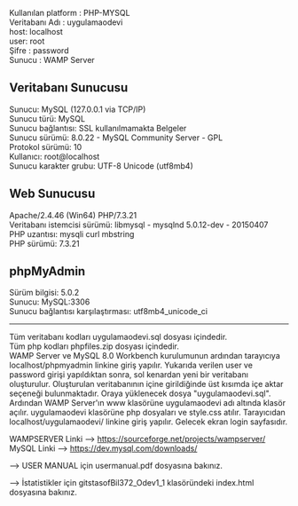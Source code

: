 Kullanılan platform : PHP-MYSQL <br />
Veritabanı Adı : uygulamaodevi <br />
host: localhost <br />
user: root <br />
Şifre : password <br />
Sunucu : WAMP Server <br />


Veritabanı Sunucusu
-------------------------
Sunucu: MySQL (127.0.0.1 via TCP/IP) <br />
Sunucu türü: MySQL <br />
Sunucu bağlantısı: SSL kullanılmamakta Belgeler <br />
Sunucu sürümü: 8.0.22 - MySQL Community Server - GPL <br />
Protokol sürümü: 10 <br />
Kullanıcı: root@localhost <br />
Sunucu karakter grubu: UTF-8 Unicode (utf8mb4) <br />

Web Sunucusu
-------------------------
Apache/2.4.46 (Win64) PHP/7.3.21 <br />
Veritabanı istemcisi sürümü: libmysql - mysqlnd 5.0.12-dev - 20150407 <br />
PHP uzantısı: mysqli curl mbstring <br />
PHP sürümü: 7.3.21 <br />

phpMyAdmin
-----------------
Sürüm bilgisi: 5.0.2 <br />
Sunucu: MySQL:3306 <br />
Sunucu bağlantısı karşılaştırması: utf8mb4_unicode_ci <br />

--------------------------------------------------------

Tüm veritabanı kodları uygulamaodevi.sql dosyası içindedir. <br />
Tüm php kodları phpfiles.zip dosyası içindedir. <br />
WAMP Server ve MySQL 8.0 Workbench kurulumunun ardından tarayıcıya localhost/phpmyadmin linkine giriş yapılır. Yukarıda verilen user ve password girişi yapıldıktan sonra, sol kenardan yeni bir veritabanı oluşturulur. Oluşturulan veritabanının içine girildiğinde üst kısımda içe aktar seçeneği bulunmaktadır. Oraya yüklenecek dosya "uygulamaodevi.sql". Ardından WAMP Server'ın www klasörüne uygulamaodevi adı altında klasör açılır. uygulamaodevi klasörüne php dosyaları ve style.css atılır. Tarayıcıdan localhost/uygulamaodevi/ linkine giriş yapılır. Gelecek ekran login sayfasıdır. <br />

WAMPSERVER Linki --> https://sourceforge.net/projects/wampserver/ <br />
MySQL Linki --> https://dev.mysql.com/downloads/ <br />

--> USER MANUAL için usermanual.pdf dosyasına bakınız.

--> İstatistikler için gitstasofBil372_Odev1_1 klasöründeki index.html dosyasına bakınız.
